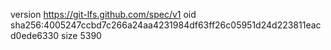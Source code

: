 version https://git-lfs.github.com/spec/v1
oid sha256:4005247ccbd7c266a24aa4231984df63ff26c05951d24d223811eacd0ede6330
size 5390
